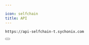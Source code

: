 ```yaml
---

icon: selfchain
title: API
---
```


<div class="code-block-wrapper">
  <pre><code>https://api-selfchain-t.sychonix.com</code></pre>
  <button class="copy-btn"><i class="fas fa-copy"></i></button>
</div>
